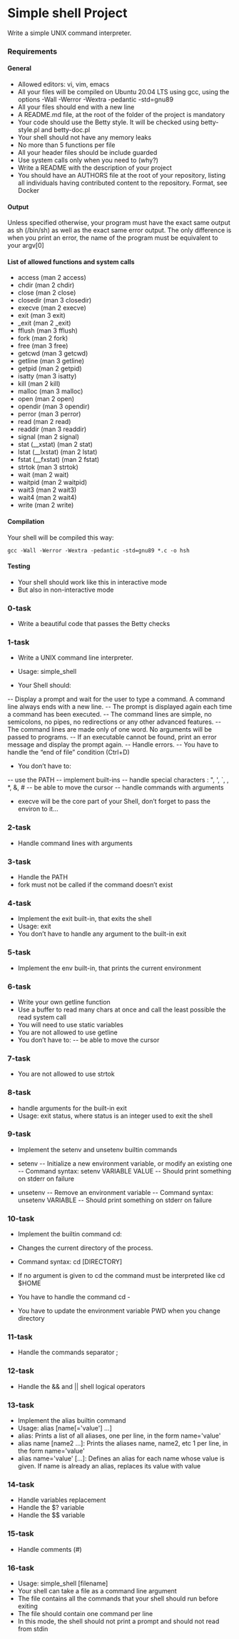 # Simple shell Project

Write a simple UNIX command interpreter.

### Requirements

#### General
- Allowed editors: vi, vim, emacs
- All your files will be compiled on Ubuntu 20.04 LTS using gcc, using the options -Wall -Werror -Wextra -pedantic -std=gnu89
- All your files should end with a new line
- A README.md file, at the root of the folder of the project is mandatory
- Your code should use the Betty style. It will be checked using betty-style.pl and betty-doc.pl
- Your shell should not have any memory leaks
- No more than 5 functions per file
- All your header files should be include guarded
- Use system calls only when you need to (why?)
- Write a README with the description of your project
- You should have an AUTHORS file at the root of your repository, listing all individuals having contributed content to the repository. Format, see Docker

#### Output
Unless specified otherwise, your program must have the exact same output as sh (/bin/sh) as well as the exact same error output.
The only difference is when you print an error, the name of the program must be equivalent to your argv[0]

#### List of allowed functions and system calls
- access (man 2 access)
- chdir (man 2 chdir)
- close (man 2 close)
- closedir (man 3 closedir)
- execve (man 2 execve)
- exit (man 3 exit)
- _exit (man 2 _exit)
- fflush (man 3 fflush)
- fork (man 2 fork)
- free (man 3 free)
- getcwd (man 3 getcwd)
- getline (man 3 getline)
- getpid (man 2 getpid)
- isatty (man 3 isatty)
- kill (man 2 kill)
- malloc (man 3 malloc)
- open (man 2 open)
- opendir (man 3 opendir)
- perror (man 3 perror)
- read (man 2 read)
- readdir (man 3 readdir)
- signal (man 2 signal)
- stat (__xstat) (man 2 stat)
- lstat (__lxstat) (man 2 lstat)
- fstat (__fxstat) (man 2 fstat)
- strtok (man 3 strtok)
- wait (man 2 wait)
- waitpid (man 2 waitpid)
- wait3 (man 2 wait3)
- wait4 (man 2 wait4)
- write (man 2 write)

#### Compilation
Your shell will be compiled this way:
```
gcc -Wall -Werror -Wextra -pedantic -std=gnu89 *.c -o hsh
```

#### Testing
- Your shell should work like this in interactive mode
- But also in non-interactive mode


### 0-task
- Write a beautiful code that passes the Betty checks

### 1-task
- Write a UNIX command line interpreter.

- Usage: simple_shell
- Your Shell should:

-- Display a prompt and wait for the user to type a command. A command line always ends with a new line.
-- The prompt is displayed again each time a command has been executed.
-- The command lines are simple, no semicolons, no pipes, no redirections or any other advanced features.
-- The command lines are made only of one word. No arguments will be passed to programs.
-- If an executable cannot be found, print an error message and display the prompt again.
-- Handle errors.
-- You have to handle the “end of file” condition (Ctrl+D)

- You don’t have to:

-- use the PATH
-- implement built-ins
-- handle special characters : ", ', `, \, *, &, #
-- be able to move the cursor
-- handle commands with arguments

- execve will be the core part of your Shell, don’t forget to pass the environ to it…

### 2-task
- Handle command lines with arguments

### 3-task
- Handle the PATH
- fork must not be called if the command doesn’t exist

### 4-task
- Implement the exit built-in, that exits the shell
- Usage: exit
- You don’t have to handle any argument to the built-in exit

### 5-task
- Implement the env built-in, that prints the current environment

### 6-task
- Write your own getline function
- Use a buffer to read many chars at once and call the least possible the read system call
- You will need to use static variables
- You are not allowed to use getline
- You don’t have to:
-- be able to move the cursor

### 7-task
- You are not allowed to use strtok

### 8-task
- handle arguments for the built-in exit
- Usage: exit status, where status is an integer used to exit the shell

### 9-task
- Implement the setenv and unsetenv builtin commands

- setenv
-- Initialize a new environment variable, or modify an existing one
-- Command syntax: setenv VARIABLE VALUE
-- Should print something on stderr on failure
- unsetenv
-- Remove an environment variable
-- Command syntax: unsetenv VARIABLE
-- Should print something on stderr on failure

### 10-task
- Implement the builtin command cd:

- Changes the current directory of the process.
- Command syntax: cd [DIRECTORY]
- If no argument is given to cd the command must be interpreted like cd $HOME
- You have to handle the command cd -
- You have to update the environment variable PWD when you change directory

### 11-task
- Handle the commands separator ;

### 12-task
- Handle the && and || shell logical operators

### 13-task
- Implement the alias builtin command
- Usage: alias [name[='value'] ...]
- alias: Prints a list of all aliases, one per line, in the form name='value'
- alias name [name2 ...]: Prints the aliases name, name2, etc 1 per line, in the form name='value'
- alias name='value' [...]: Defines an alias for each name whose value is given. If name is already an alias, replaces its value with value

### 14-task
- Handle variables replacement
- Handle the $? variable
- Handle the $$ variable

### 15-task
- Handle comments (#)

### 16-task
- Usage: simple_shell [filename]
- Your shell can take a file as a command line argument
- The file contains all the commands that your shell should run before exiting
- The file should contain one command per line
- In this mode, the shell should not print a prompt and should not read from stdin
